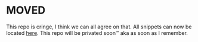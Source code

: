 # MOVED
This repo is cringe, I think we can all agree on that. All snippets can now be located [here](https://github.com/Discord-Theme-Addons/snippets). This repo will be privated soon:tm: aka as soon as I remember.
